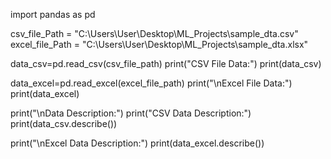 import pandas as pd

csv_file_Path = "C:\Users\User\Desktop\ML_Projects\sample_dta.csv"
excel_file_Path = "C:\Users\User\Desktop\ML_Projects\sample_dta.xlsx"

data_csv=pd.read_csv(csv_file_path)
print("CSV File Data:")
print(data_csv)

data_excel=pd.read_excel(excel_file_path)
print("\nExcel File Data:")
print(data_excel)

print("\nData Description:")
print("CSV Data Description:")
print(data_csv.describe())

print("\nExcel Data Description:")
print(data_excel.describe())
